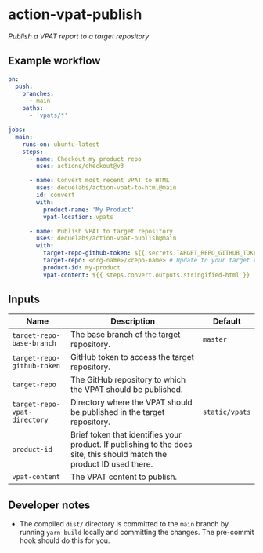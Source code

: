 # action-vpat-publish

*Publish a VPAT report to a target repository*

## Example workflow

```yaml
on:
  push:
    branches:
      - main
    paths:
      - 'vpats/*'

jobs:
  main:
    runs-on: ubuntu-latest
    steps:
      - name: Checkout my product repo
        uses: actions/checkout@v3

      - name: Convert most recent VPAT to HTML
        uses: dequelabs/action-vpat-to-html@main
        id: convert
        with:
          product-name: 'My Product'
          vpat-location: vpats

      - name: Publish VPAT to target repository
        uses: dequelabs/action-vpat-publish@main
        with:
          target-repo-github-token: ${{ secrets.TARGET_REPO_GITHUB_TOKEN }}
          target-repo: <org-name>/<repo-name> # Update to your target repo
          product-id: my-product
          vpat-content: ${{ steps.convert.outputs.stringified-html }}
```

## Inputs

| Name | Description | Default |
| --- | --- | --- |
`target-repo-base-branch` | The base branch of the target repository. | `master` |
`target-repo-github-token` | GitHub token to access the target repository. |
`target-repo` | The GitHub repository to which the VPAT should be published. |
`target-repo-vpat-directory` | Directory where the VPAT should be published in the target repository. | `static/vpats`
`product-id` | Brief token that identifies your product. If publishing to the docs site, this should match the product ID used there. |
`vpat-content` | The VPAT content to publish. |

## Developer notes

* The compiled `dist/` directory is committed to the `main` branch by running `yarn build` locally and committing the changes. The pre-commit hook should do this for you.
